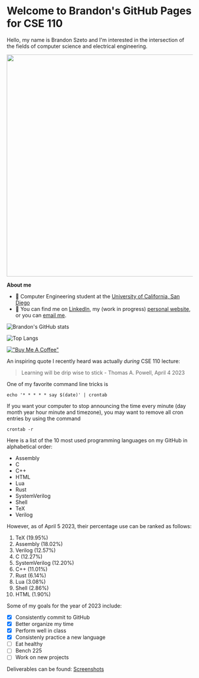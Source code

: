 <!-- Need to add: -->
<!-- - Pictures -->
<!-- - Headings -->
<!-- - Styling text -->
<!-- - Quoting text -->
<!-- - Quoting code -->
<!-- - External links -->
<!-- - Section links -->
<!-- - Relative links (Link to another .md file or an image in your repo. If linking to an image, encode it as a regular link rather than an image.) -->
<!-- - Ordered and unordered lists -->
<!-- - Task lists -->

# Welcome to Brandon's GitHub Pages for CSE 110

Hello, my name is Brandon Szeto and I'm interested in the intersection of the fields of computer science and electrical engineering. 

<p align="center">
<img src="https://user-images.githubusercontent.com/99768694/230157969-b801c0a7-f2a9-4a9f-bcd1-688fb3a7b17c.png" width="600">
</p>

**About me**
- 📘 Computer Engineering student at the [University of California, San Diego](https://ucsd.edu)
- 💬 You can find me on [LinkedIn](https://www.linkedin.com/in/Brandon-szeto/), my (work in progress) [personal website](https://brandonszeto.com/), or you can [email me](mailto:bszeto@ucsd.edu).

![Brandon's GitHub stats](https://github-readme-stats-brandonszeto.vercel.app/api?username=brandonszeto&count_private=true&show_icons=true&theme=transparent)

![Top Langs](https://github-readme-stats-brandonszeto.vercel.app/api/top-langs/?username=brandonszeto&layout=compact&langs_count=10&theme=transparent)

[!["Buy Me A Coffee"](https://www.buymeacoffee.com/assets/img/custom_images/orange_img.png)](https://www.buymeacoffee.com/brandonszeto)

An inspiring quote I recently heard was actually *during* CSE 110 lecture:

> Learning will be drip wise to stick - Thomas A. Powell, April 4 2023

One of my favorite command line tricks is

```
echo '* * * * * say $(date)' | crontab
```

If you want your computer to stop announcing the time every minute (day month
year hour minute and timezone), you may want to remove all cron entries by using
the command

```
crontab -r
```

Here is a list of the 10 most used programming languages on my GitHub in
alphabetical order:
- Assembly
- C 
- C++ 
- HTML 
- Lua 
- Rust 
- SystemVerilog
- Shell 
- TeX
- Verilog 

However, as of April 5 2023, their percentage use can be ranked as follows:
1. TeX (19.95%)
2. Assembly (18.02%)
3. Verilog (12.57%)
4. C (12.27%)
5. SystemVerilog (12.20%)
6. C++ (11.01%)
7. Rust (6.14%)
8. Lua (3.08%)
9. Shell (2.86%)
10. HTML (1.90%)

Some of my goals for the year of 2023 include:
- [x] Consistently commit to GitHub
- [x] Better organize my time
- [x] Perform well in class
- [x] Consistenly practice a new language
- [ ] Eat healthy
- [ ] Bench 225
- [ ] Work on new projects

Deliverables can be found:
[Screenshots](/screenshots)
